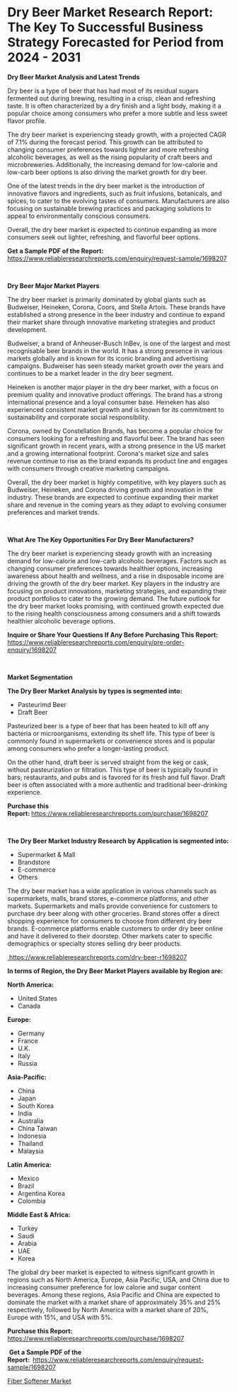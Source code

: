 <p><h1>Dry Beer Market Research Report: The Key To Successful Business Strategy Forecasted for Period from 2024 - 2031</h1></p><p><strong>Dry Beer Market Analysis and Latest Trends</strong></p>
<p><p>Dry beer is a type of beer that has had most of its residual sugars fermented out during brewing, resulting in a crisp, clean and refreshing taste. It is often characterized by a dry finish and a light body, making it a popular choice among consumers who prefer a more subtle and less sweet flavor profile.</p><p>The dry beer market is experiencing steady growth, with a projected CAGR of 7.1% during the forecast period. This growth can be attributed to changing consumer preferences towards lighter and more refreshing alcoholic beverages, as well as the rising popularity of craft beers and microbreweries. Additionally, the increasing demand for low-calorie and low-carb beer options is also driving the market growth for dry beer.</p><p>One of the latest trends in the dry beer market is the introduction of innovative flavors and ingredients, such as fruit infusions, botanicals, and spices, to cater to the evolving tastes of consumers. Manufacturers are also focusing on sustainable brewing practices and packaging solutions to appeal to environmentally conscious consumers.</p><p>Overall, the dry beer market is expected to continue expanding as more consumers seek out lighter, refreshing, and flavorful beer options.</p></p>
<p><strong>Get a Sample PDF of the Report:&nbsp;</strong> <a href="https://www.reliableresearchreports.com/enquiry/request-sample/1698207">https://www.reliableresearchreports.com/enquiry/request-sample/1698207</a></p>
<p>&nbsp;</p>
<p><strong>Dry Beer Major Market Players</strong></p>
<p><p>The dry beer market is primarily dominated by global giants such as Budweiser, Heineken, Corona, Coors, and Stella Artois. These brands have established a strong presence in the beer industry and continue to expand their market share through innovative marketing strategies and product development. </p><p>Budweiser, a brand of Anheuser-Busch InBev, is one of the largest and most recognisable beer brands in the world. It has a strong presence in various markets globally and is known for its iconic branding and advertising campaigns. Budweiser has seen steady market growth over the years and continues to be a market leader in the dry beer segment.</p><p>Heineken is another major player in the dry beer market, with a focus on premium quality and innovative product offerings. The brand has a strong international presence and a loyal consumer base. Heineken has also experienced consistent market growth and is known for its commitment to sustainability and corporate social responsibility.</p><p>Corona, owned by Constellation Brands, has become a popular choice for consumers looking for a refreshing and flavorful beer. The brand has seen significant growth in recent years, with a strong presence in the US market and a growing international footprint. Corona's market size and sales revenue continue to rise as the brand expands its product line and engages with consumers through creative marketing campaigns.</p><p>Overall, the dry beer market is highly competitive, with key players such as Budweiser, Heineken, and Corona driving growth and innovation in the industry. These brands are expected to continue expanding their market share and revenue in the coming years as they adapt to evolving consumer preferences and market trends.</p></p>
<p>&nbsp;</p>
<p><strong>What Are The Key Opportunities For Dry Beer Manufacturers?</strong></p>
<p><p>The dry beer market is experiencing steady growth with an increasing demand for low-calorie and low-carb alcoholic beverages. Factors such as changing consumer preferences towards healthier options, increasing awareness about health and wellness, and a rise in disposable income are driving the growth of the dry beer market. Key players in the industry are focusing on product innovations, marketing strategies, and expanding their product portfolios to cater to the growing demand. The future outlook for the dry beer market looks promising, with continued growth expected due to the rising health consciousness among consumers and a shift towards healthier alcoholic beverage options.</p></p>
<p><strong>Inquire or Share Your Questions If Any Before Purchasing This Report:</strong> <a href="https://www.reliableresearchreports.com/enquiry/pre-order-enquiry/1698207">https://www.reliableresearchreports.com/enquiry/pre-order-enquiry/1698207</a></p>
<p>&nbsp;</p>
<p><strong>Market Segmentation</strong></p>
<p><strong>The Dry Beer Market Analysis by types is segmented into:</strong></p>
<p><ul><li>Pasteurimd Beer</li><li>Draft Beer</li></ul></p>
<p><p>Pasteurized beer is a type of beer that has been heated to kill off any bacteria or microorganisms, extending its shelf life. This type of beer is commonly found in supermarkets or convenience stores and is popular among consumers who prefer a longer-lasting product. </p><p>On the other hand, draft beer is served straight from the keg or cask, without pasteurization or filtration. This type of beer is typically found in bars, restaurants, and pubs and is favored for its fresh and full flavor. Draft beer is often associated with a more authentic and traditional beer-drinking experience.</p></p>
<p><strong>Purchase this Report:&nbsp;</strong><a href="https://www.reliableresearchreports.com/purchase/1698207">https://www.reliableresearchreports.com/purchase/1698207</a></p>
<p>&nbsp;</p>
<p><strong>The Dry Beer Market Industry Research by Application is segmented into:</strong></p>
<p><ul><li>Supermarket & Mall</li><li>Brandstore</li><li>E-commerce</li><li>Others</li></ul></p>
<p><p>The dry beer market has a wide application in various channels such as supermarkets, malls, brand stores, e-commerce platforms, and other markets. Supermarkets and malls provide convenience for customers to purchase dry beer along with other groceries. Brand stores offer a direct shopping experience for consumers to choose from different dry beer brands. E-commerce platforms enable customers to order dry beer online and have it delivered to their doorstep. Other markets cater to specific demographics or specialty stores selling dry beer products.</p></p>
<p><a href="https://www.reliableresearchreports.com/dry-beer-r1698207">&nbsp;https://www.reliableresearchreports.com/dry-beer-r1698207</a></p>
<p><strong>In terms of Region, the Dry Beer Market Players available by Region are:</strong></p>
<p>
    <p> <strong> North America: </strong>
        <ul>
            <li>United States</li>
            <li>Canada</li>
        </ul>
        </p> 
    <p> <strong> Europe: </strong>
        <ul>
            <li>Germany</li>
            <li>France</li>
            <li>U.K.</li>
            <li>Italy</li>
            <li>Russia</li>
        </ul>
        </p> 
    <p> <strong> Asia-Pacific: </strong>
        <ul>
            <li>China</li>
            <li>Japan</li>
            <li>South Korea</li>
            <li>India</li>
            <li>Australia</li>
            <li>China Taiwan</li>
            <li>Indonesia</li>
            <li>Thailand</li>
            <li>Malaysia</li>
        </ul>
        </p> 
    <p> <strong> Latin America: </strong>
        <ul>
            <li>Mexico</li>
            <li>Brazil</li>
            <li>Argentina Korea</li>
            <li>Colombia</li>
        </ul>
        </p> 
    <p> <strong> Middle East & Africa: </strong>
        <ul>
            <li>Turkey</li>
            <li>Saudi</li>
            <li>Arabia</li>
            <li>UAE</li>
            <li>Korea</li>
        </ul>
    </p>
    </p>
<p><p>The global dry beer market is expected to witness significant growth in regions such as North America, Europe, Asia Pacific, USA, and China due to increasing consumer preference for low calorie and sugar content beverages. Among these regions, Asia Pacific and China are expected to dominate the market with a market share of approximately 35% and 25% respectively, followed by North America with a market share of 20%, Europe with 15%, and USA with 5%.</p></p>
<p><strong>Purchase this Report: </strong><a href="https://www.reliableresearchreports.com/purchase/1698207">https://www.reliableresearchreports.com/purchase/1698207</a></p>
<p>&nbsp;<strong>Get a Sample PDF of the Report:&nbsp;&nbsp;</strong><a href="https://www.reliableresearchreports.com/enquiry/request-sample/1698207">https://www.reliableresearchreports.com/enquiry/request-sample/1698207</a></p>
<p><strong></strong></p>
<p><p><a href="https://three-jumbo-f6d.notion.site/Fiber-Softener-Market-Offer-Valuable-Insights-into-Market-Size-Market-Share-Market-Trends-and-Pro-def644864cc24f4393fd7829e455da55">Fiber Softener Market</a></p></p>